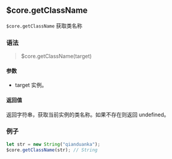 ## $core.getClassName

`$core.getClassName` 获取类名称

### 语法

> $core.getClassName(target)

#### 参数

- target 实例。

#### 返回值

返回字符串，获取当前实例的类名称。如果不存在则返回 undefined。

### 例子

```javascript
let str = new String("qianduanka");
$core.getClassName(str); // String
```
